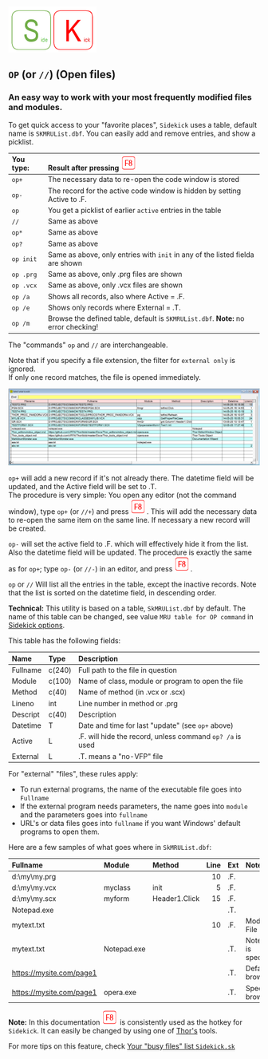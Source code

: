 [![Sidekick](Images/SKLogo.png)](../README.md)

## `OP` (or `//`) (Open files)

### An easy way to work with your most frequently modified files and modules.  

To get quick access to your "favorite places", `Sidekick` uses a table, default name is `SKMRUList.dbf`. You can easily add and remove entries, and show a picklist. 

| You type:                |        Result after pressing ![`F8`](Images/F8.png)          |
|:-------------------------|:----------------------------------------------------------|
| `op+`     | The necessary data to re-open the code window is stored |
| `op-`  | The record for the active code window is hidden by setting Active to .F. |
| `op`  | You get a picklist of earlier `active` entries in the table | 
| `//` | Same as above |
| `op*` | Same as above |
| `op?` | Same as above |
| `op init`  | Same as above, only entries with `init` in any of the listed fielda are shown  |
| `op .prg`  | Same as above, only .prg files are shown  |
| `op .vcx`  | Same as above, only .vcx files are shown  |
| `op /a` | Shows all records, also where Active = .F. |
| `op /e` | Shows only records where External = .T. |
| `op /m` | Browse the defined table, default is `SKMRUList.dbf`. **Note:** no error checking! |   

The "commands" `op` and `//` are interchangeable. 

Note that if you specify a file extension, the filter for `external only` is ignored.  
If only one record matches, the file is opened immediately.
   
![skop](Images/skop.png)

`op+` will add a new record if it's not already there. The datetime field will be updated, and the Active field will be set to .T.  
The procedure is very simple: You open any editor (not the command window), type `op+` (or `//+`) and press ![`F8`](Images/F8.png). This will add the necessary data to re-open the same item on the same line. If necessary a new record will be created. 

`op-` will set the active field to .F. which will effectively hide it from the list. Also the datetime field will be updated. The procedure is exactly the same as for `op+`; type `op-` (or `//-`) in an editor, and press ![`F8`](Images/F8.png).  

`op` or `//` Will list all the entries in the table, except the inactive records. Note that the list is sorted on the datetime field, in descending order.

**Technical:** This utility is based on a table, `SkMRUList.dbf` by default. The name of this table can be changed, see value `MRU table for OP command` in [Sidekick options](skconfig.md).  

This table has the following fields:  

| Name | Type | Description  |  
|:-----|:-----|:-------------|  
| Fullname | c(240) | Full path to the file in question |
| Module   | c(100) | Name of class, module or program to open the file |
| Method   | c(40)  | Name of method (in .vcx or .scx) |
| Lineno   | int    | Line number in method or .prg |
| Descript | c(40)  | Description |
| Datetime | T      | Date and time for last "update" (see `op+` above) |
| Active   | L      | .F. will hide the record, unless command `op? /a` is used |
| External | L      | .T. means a "no-VFP" file |  

For "external" "files", these rules apply:
* To run external programs, the name of the executable file goes into `Fullname`
* If the external program needs parameters, the name goes into `module` and the parameters goes into `fullname`
* URL's or data files goes into `fullname` if you want Windows' default programs to open them.    

Here are a few samples of what goes where in `SkMRUList.dbf`:  

| Fullname | Module | Method | Line | Ext | Note |
|:---------|:-------|:-------|-----:|:--|:-----| 
| d:\my\my.prg |    |        | 10   |.F.||
| d:\my\my.vcx | myclass | init | 5 |.F. ||
| d:\my\my.scx | myform | Header1.Click | 15 |.F.||
| Notepad.exe  ||||.T.||
| mytext.txt | ||10|.F.| Modify File |
| mytext.txt | Notepad.exe||| .T.| Notepad is specified|
| https://mysite.com/page1 ||||.T.| Default browser |
| https://mysite.com/page1 | opera.exe |||.T.| Specific browser |


**Note:** In this documentation ![`F8`](Images/F8.png) is consistently used as the hotkey for `Sidekick`. It can easily be changed by using one of [Thor's](https://github.com/VFPX/Thor) tools.


For more tips on this feature, check [Your "busy files" list `Sidekick.sk`](skorg.md)